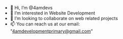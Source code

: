 - 👋 Hi, I’m @4amdevs
- 👀 I’m interested in Website Development 
- 💞️ I’m looking to collaborate on web related projects
- 📫 You can reach us at our email: "4amdevelopmentprimary@gmail.com"

<!---
4amdevs/4amdevs is a ✨ special ✨ repository because its `README.md` (this file) appears on your GitHub profile.
You can click the Preview link to take a look at your changes.
--->
